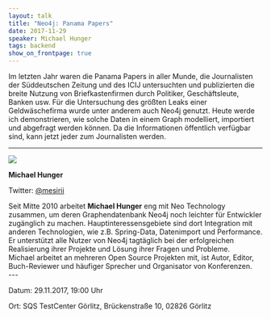 ```yaml
---
layout: talk
title: "Neo4j: Panama Papers"
date: 2017-11-29
speaker: Michael Hunger
tags: backend
show_on_frontpage: true
---
```


Im letzten Jahr waren die Panama Papers in aller Munde, die Journalisten der Süddeutschen Zeitung und des ICIJ untersuchten und publizierten die breite Nutzung von Briefkastenfirmen durch Politiker, Geschäftsleute, Banken usw. Für die Untersuchung des größten Leaks einer Geldwäschefirma wurde unter anderem auch Neo4j genutzt. Heute werde ich demonstrieren, wie solche Daten in einem Graph modelliert, importiert und abgefragt werden können. Da die Informationen öffentlich verfügbar sind, kann jetzt jeder zum Journalisten werden.

---
<div class="speaker-info">
  <div class="short-info">
    <img src="https://s3.amazonaws.com/dev.assets.neo4j.com/wp-content/uploads/MichaelHunger-300x300.png">
    <p><strong>Michael Hunger</strong></p>
    <p>Twitter: <a href="https://twitter.com/mesirii">@mesirii</a></p>
  </div>
  <div class="description">
    Seit Mitte 2010 arbeitet <strong>Michael Hunger</strong> eng mit Neo Technology zusammen, um deren Graphendatenbank Neo4j noch leichter für Entwickler zugänglich zu machen. Hauptinteressensgebiete sind dort Integration mit anderen Technologien, wie z.B. Spring-Data, Datenimport und Performance. Er unterstützt alle Nutzer von Neo4j tagtäglich bei der erfolgreichen Realisierung ihrer Projekte und Lösung ihrer Fragen und Probleme.
    <br/>
    Michael arbeitet an mehreren Open Source Projekten mit, ist Autor, Editor, Buch-Reviewer und häufiger Sprecher und Organisator von Konferenzen.  
  </div>
</div>
---

Datum: 29.11.2017, 19:00 Uhr

Ort: SQS TestCenter Görlitz, Brückenstraße 10, 02826 Görlitz
